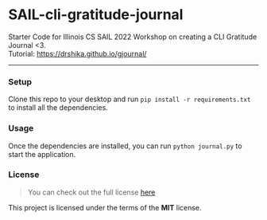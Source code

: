 # SAIL-cli-gratitude-journal
Starter Code for Illinois CS SAIL 2022 Workshop on creating a CLI Gratitude Journal &lt;3.  
Tutorial: https://drshika.github.io/gjournal/

---

### Setup
Clone this repo to your desktop and run `pip install -r requirements.txt` to install all the dependencies.



### Usage

Once the dependencies are installed, you can run  `python journal.py` to start the application.



### License
>You can check out the full license [here](https://github.com/drshika/gjournal/blob/main/LICENSE)

This project is licensed under the terms of the **MIT** license.
